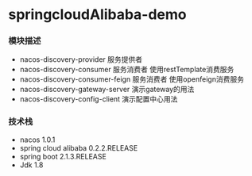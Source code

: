 # springcloudAlibaba-demo

### 模块描述
- nacos-discovery-provider  服务提供者
- nacos-discovery-consumer  服务消费者 使用restTemplate消费服务
- nacos-discovery-consumer-feign 服务消费者 使用openfeign消费服务
- nacos-discovery-gateway-server 演示gateway的用法
- nacos-discovery-config-client  演示配置中心用法

### 技术栈
- nacos 1.0.1
- spring cloud alibaba 0.2.2.RELEASE
- spring boot 2.1.3.RELEASE
- Jdk 1.8
 

